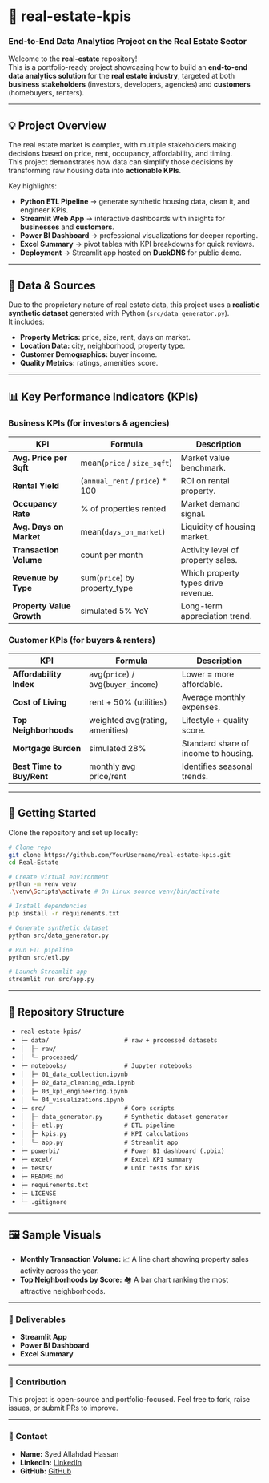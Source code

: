 # 🏡 real-estate-kpis

### End-to-End Data Analytics Project on the Real Estate Sector

Welcome to the **real-estate** repository!  
This is a portfolio-ready project showcasing how to build an **end-to-end data analytics solution** for the **real estate industry**, targeted at both **business stakeholders** (investors, developers, agencies) and **customers** (homebuyers, renters).  

---

## 💡 Project Overview

The real estate market is complex, with multiple stakeholders making decisions based on price, rent, occupancy, affordability, and timing.  
This project demonstrates how data can simplify those decisions by transforming raw housing data into **actionable KPIs**.  

Key highlights:
- **Python ETL Pipeline** → generate synthetic housing data, clean it, and engineer KPIs.
- **Streamlit Web App** → interactive dashboards with insights for **businesses** and **customers**.
- **Power BI Dashboard** → professional visualizations for deeper reporting.
- **Excel Summary** → pivot tables with KPI breakdowns for quick reviews.
- **Deployment** → Streamlit app hosted on **DuckDNS** for public demo.

---

## 💾 Data & Sources

Due to the proprietary nature of real estate data, this project uses a **realistic synthetic dataset** generated with Python (`src/data_generator.py`).  
It includes:

- **Property Metrics:** price, size, rent, days on market.  
- **Location Data:** city, neighborhood, property type.  
- **Customer Demographics:** buyer income.  
- **Quality Metrics:** ratings, amenities score.  

---

## 📊 Key Performance Indicators (KPIs)

### Business KPIs (for investors & agencies)
| KPI | Formula | Description |
|---|---|---|
| **Avg. Price per Sqft** | mean(`price` / `size_sqft`) | Market value benchmark. |
| **Rental Yield** | (`annual_rent` / `price`) * 100 | ROI on rental property. |
| **Occupancy Rate** | % of properties rented | Market demand signal. |
| **Avg. Days on Market** | mean(`days_on_market`) | Liquidity of housing market. |
| **Transaction Volume** | count per month | Activity level of property sales. |
| **Revenue by Type** | sum(`price`) by property_type | Which property types drive revenue. |
| **Property Value Growth** | simulated 5% YoY | Long-term appreciation trend. |

### Customer KPIs (for buyers & renters)
| KPI | Formula | Description |
|---|---|---|
| **Affordability Index** | avg(`price`) / avg(`buyer_income`) | Lower = more affordable. |
| **Cost of Living** | rent + 50% (utilities) | Average monthly expenses. |
| **Top Neighborhoods** | weighted avg(rating, amenities) | Lifestyle + quality score. |
| **Mortgage Burden** | simulated 28% | Standard share of income to housing. |
| **Best Time to Buy/Rent** | monthly avg price/rent | Identifies seasonal trends. |

---

## 🚀 Getting Started

Clone the repository and set up locally:

```bash
# Clone repo
git clone https://github.com/YourUsername/real-estate-kpis.git
cd Real-Estate

# Create virtual environment
python -m venv venv
.\venv\Scripts\activate # On Linux source venv/bin/activate

# Install dependencies
pip install -r requirements.txt

# Generate synthetic dataset
python src/data_generator.py

# Run ETL pipeline
python src/etl.py

# Launch Streamlit app
streamlit run src/app.py
```

---

## 📂 Repository Structure
* `real-estate-kpis/`
* `├─ data/                     # raw + processed datasets`
* `│  ├─ raw/`
* `│  └─ processed/`
* `├─ notebooks/                # Jupyter notebooks`
* `│  ├─ 01_data_collection.ipynb`
* `│  ├─ 02_data_cleaning_eda.ipynb`
* `│  ├─ 03_kpi_engineering.ipynb`
* `│  └─ 04_visualizations.ipynb`
* `├─ src/                      # Core scripts`
* `│  ├─ data_generator.py      # Synthetic dataset generator`
* `│  ├─ etl.py                 # ETL pipeline`
* `│  ├─ kpis.py                # KPI calculations`
* `│  └─ app.py                 # Streamlit app`
* `├─ powerbi/                  # Power BI dashboard (.pbix)`
* `├─ excel/                    # Excel KPI summary`
* `├─ tests/                    # Unit tests for KPIs`
* `├─ README.md`
* `├─ requirements.txt`
* `├─ LICENSE`
* `└─ .gitignore`


---

## 🖼️ Sample Visuals

- **Monthly Transaction Volume:** 📈 A line chart showing property sales activity across the year.  
- **Top Neighborhoods by Score:** 🏘️ A bar chart ranking the most attractive neighborhoods.  

---

### 📌 Deliverables

* **Streamlit App**
* **Power BI Dashboard**
* **Excel Summary**

---

### 🤝 Contribution

This project is open-source and portfolio-focused.
Feel free to fork, raise issues, or submit PRs to improve.

---

### 📧 Contact

* **Name:** Syed Allahdad Hassan
* **LinkedIn:** [LinkedIn](https://www.linkedin.com/in/syed-hassan-7b610829a/)
* **GitHub:** [GitHub](https://github.com/SyedHassan007/)